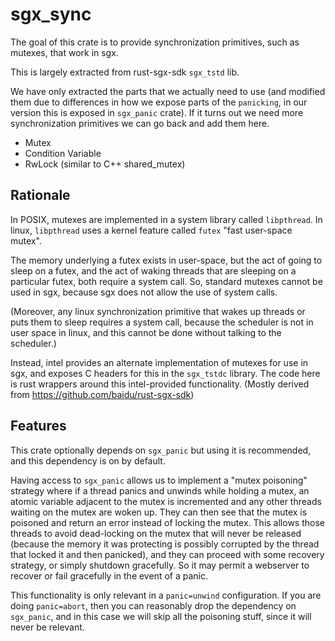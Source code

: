 sgx_sync
========

The goal of this crate is to provide synchronization primitives, such as
mutexes, that work in sgx.

This is largely extracted from rust-sgx-sdk `sgx_tstd` lib.

We have only extracted the parts that we actually need to use (and modified them
due to differences in how we expose parts of the `panicking`, in our version
this is exposed in `sgx_panic` crate). If it turns out
we need more synchronization primitives we can go back and add them here.

- Mutex
- Condition Variable
- RwLock (similar to C++ shared_mutex)

Rationale
---------

In POSIX, mutexes are implemented in a system library called `libpthread`.
In linux, `libpthread` uses a kernel feature called `futex` "fast user-space mutex".

The memory underlying a futex exists in user-space, but the act of going to sleep
on a futex, and the act of waking threads that are sleeping on a particular futex,
both require a system call. So, standard mutexes cannot be used in sgx, because
sgx does not allow the use of system calls.

(Moreover, any linux synchronization primitive that wakes up threads or puts
them to sleep requires a system call, because the scheduler is not in user space
in linux, and this cannot be done without talking to the scheduler.)

Instead, intel provides an alternate implementation of mutexes for use in sgx,
and exposes C headers for this in the `sgx_tstdc` library. The code here is
rust wrappers around this intel-provided functionality. (Mostly derived from
https://github.com/baidu/rust-sgx-sdk)

Features
--------

This crate optionally depends on `sgx_panic` but using it is recommended, and
this dependency is on by default.

Having access to `sgx_panic` allows us to implement a "mutex poisoning" strategy
where if a thread panics and unwinds while holding a mutex, an atomic variable
adjacent to the mutex is incremented and any other threads waiting on the mutex
are woken up. They can then see that the mutex is poisoned and return an error
instead of locking the mutex. This allows those threads to avoid dead-locking
on the mutex that will never be released (because the memory it was protecting
is possibly corrupted by the thread that locked it and then panicked), and they
can proceed with some recovery strategy, or simply shutdown gracefully. So it
may permit a webserver to recover or fail gracefully in the event of a panic.

This functionality is only relevant in a `panic=unwind` configuration. If you
are doing `panic=abort`, then you can reasonably drop the dependency on
`sgx_panic`, and in this case we will skip all the poisoning stuff, since it
will never be relevant.
